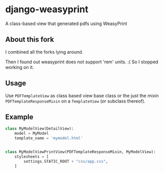 # django-weasyprint

A class-based view that generated pdfs using WeasyPrint

## About this fork

I combined all the forks lying around.

Then I found out weasyprint does not support 'rem' units. :(
So I stopped working on it.

## Usage

Use `PDFTemplateView` as class based view base class or the just the mixin 
`PDFTemplateResponseMixin` on a `TemplateView` (or subclass thereof).

## Example

```python
class MyModelView(DetailView):
    model = MyModel
    template_name = 'mymodel.html'


class MyModelViewPrintView(PDFTemplateResponseMixin, MyModelView):
    stylesheets = [
        settings.STATIC_ROOT + "css/app.css",
    ]
```
